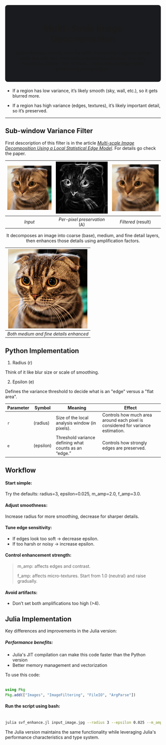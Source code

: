 

<div align="center">
<div style="background-color: #1a1b1e; padding: 20px; border-radius: 8px; margin-bottom: 20px;">

# Multi=Scale image Decomposition

I forked this repo initially ment for MATLAB to write it again in python, Julia and with luck even make it a ImageJ extension. Is a very interesting Digital Filter. In short, **It smooths an image while preserving strong edges.**


</div>
<div align="left">
 
- If a region has low variance, it’s likely smooth (sky, wall, etc.), so it gets blurred more.

- If a region has high variance (edges, textures), it’s likely important detail, so it’s preserved.

<hr>

## Sub-window Variance Filter 

 First descoription of this filter is in the article [_Multi-scale Image Decomposition Using a Local Statistical Edge Model_](https://arxiv.org/abs/2105.01951). 
 For details go check the paper.
 
</div>
<div align="center">

<img src="cat.png" alt="Input" width=256/> | <img src="cat_A.png" alt="Input" width=256/> | <img src="cat_SVF.png" alt="Input" width=256/> 
:---: | :---: | :---:  
*Input* | *Per-pixel preservation* (A) | *Filtered* (result)

It decomposes an image into coarse (base), medium, and fine detail layers, then enhances those details using amplification factors.

<img src="cat_Enhanced.png" alt="Input" width=256/> |
:---: |
*Both medium and fine details enhanced* |

</div>

<div align="left">
 
## Python Implementation

1. Radius (r)

Think of it like blur size or scale of smoothing.

2. Epsilon (e)

Defines the variance threshold to decide what is an "edge" versus a "flat area".

| Parameter | Symbol    | Meaning                                               | Effect                                                                          |
| --------- | --------- | ----------------------------------------------------- | ------------------------------------------------------------------------------- |
| `r`       | (radius)  | Size of the local analysis window (in pixels).        | Controls how much area around each pixel is considered for variance estimation. |
| `e`       | (epsilon) | Threshold variance defining what counts as an “edge.” | Controls how strongly edges are preserved.                                      |

##  Workflow

#### Start simple:
Try the defaults: radius=3, epsilon=0.025, m_amp=2.0, f_amp=3.0.

#### Adjust smoothness:
Increase radius for more smoothing, decrease for sharper details.

#### Tune edge sensitivity:
- If edges look too soft → decrease epsilon.
- If too harsh or noisy → increase epsilon.

#### Control enhancement strength:

> m_amp: affects edges and contrast.
>
> f_amp: affects micro-textures.
> Start from 1.0 (neutral) and raise gradually.

#### Avoid artifacts:

- Don’t set both amplifications too high (>4).


## Julia Implementation
Key differences and improvements in the Julia version:

##### Performance benefits:
  - Julia's JIT compilation can make this code faster than the Python version
  - Better memory management and vectorization


To use this code:
```julia

using Pkg
Pkg.add(["Images", "ImageFiltering", "FileIO", "ArgParse"])

```
#### Run the script using bash: 

```bash

julia svf_enhance.jl input_image.jpg --radius 3 --epsilon 0.025 --m_amp 2.0 --f_amp 3.0 --output enhanced.png
```
The Julia version maintains the same functionality while leveraging Julia's performance characteristics and type system. 

</div>
